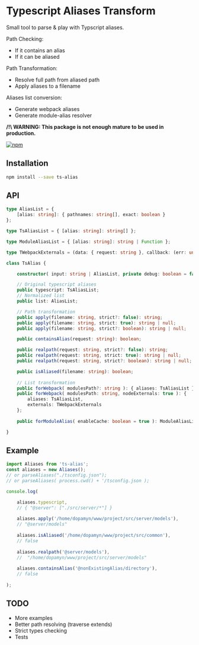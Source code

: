 # Typescript Aliases Transform

Small tool to parse & play with Typscript aliases.

Path Checking:

* If it contains an alias
* If it can be aliased

Path Transformation:

* Resolve full path from aliased path
* Apply aliases to a filename

Aliases list conversion:

* Generate webpack aliases
* Generate module-alias resolver

**/!\ WARNING: This package is not enough mature to be used in production.**

[![npm](https://img.shields.io/npm/v/ts-alias)](https://www.npmjs.com/package/ts-alias)

## Installation

```bash
npm install --save ts-alias
```

## API

```typescript
type AliasList = { 
    [alias: string]: { pathnames: string[], exact: boolean }
};

type TsAliasList = { [alias: string]: string[] };

type ModuleAliasList = { [alias: string]: string | Function };

type TWebpackExternals = (data: { request: string }, callback: (err: undefined, result: string) => void) => void;

class TsAlias {

    constructor( input: string | AliasList, private debug: boolean = false );

    // Original typescript aliases
    public typescript: TsAliasList;
    // Normalized list
    public list: AliasList;

    // Path transformation
    public apply(filename: string, strict?: false): string;
    public apply(filename: string, strict: true): string | null;
    public apply(filename: string, strict?: boolean): string | null;

    public containsAlias(request: string): boolean;

    public realpath(request: string, strict?: false): string;
    public realpath(request: string, strict: true): string | null;
    public realpath(request: string, strict?: boolean): string | null;

    public isAliased(filename: string): boolean;
    
    // List transformation
    public forWebpack( modulesPath?: string ): { aliases: TsAliasList };
    public forWebpack( modulesPath: string, nodeExternals: true ): { 
        aliases: TsAliasList, 
        externals: TWebpackExternals 
    };
    
    public forModuleAlias( enableCache: boolean = true ): ModuleAliasList;

}
```

## Example

```typescript
import Aliases from 'ts-alias';
const aliases = new Aliases();
// or parseAliases("./tsconfig.json");
// or parseAliases( process.cwd() + '/tsconfig.json );

console.log( 

    aliases.typescript,
    // { "@server": ["./src/server/*"] }
    
    aliases.apply('/home/dopamyn/www/project/src/server/models'),
    // "@server/models"
    
    aliases.isAliased('/home/dopamyn/www/project/src/common'),
    // false
    
    aliases.realpath('@server/models'),
    //  "/home/dopamyn/www/project/src/server/models"
    
    aliases.containsAlias('@nonExistingAlias/directory'),
    // false
    
);
```

## TODO

* More examples
* Better path resolving (traverse extends)
* Strict types checking
* Tests